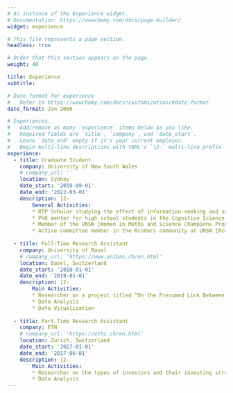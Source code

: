 ```yaml
---
# An instance of the Experience widget.
# Documentation: https://wowchemy.com/docs/page-builder/
widget: experience

# This file represents a page section.
headless: true

# Order that this section appears on the page.
weight: 40

title: Experience
subtitle:

# Date format for experience
#   Refer to https://wowchemy.com/docs/customization/#date-format
date_format: Jan 2006

# Experiences.
#   Add/remove as many `experience` items below as you like.
#   Required fields are `title`, `company`, and `date_start`.
#   Leave `date_end` empty if it's your current employer.
#   Begin multi-line descriptions with YAML's `|2-` multi-line prefix.
experience:
  - title: Graduate Student
    company: University of New South Wales
    # company_url: ''
    location: Sydney
    date_start: '2019-09-01'
    date_end: '2022-03-01'
    description: |2-
        General Activities:
        * RTP Scholar studying the effect of information-seeking and social information in decision-making unde risk. 
        * PhD mentor for high school students in the Cognitive Science [SciX](https://www.unsw.edu.au/science/study-with-us/scix-school-extension-program) Program at UNSW
        * Member of the UNSW [Women in Maths and Science Champions Program ](https://www.unsw.edu.au/science/engage-with-us/unsw-women-maths-science-champions-program)
        * Active committee member in the Rcoders community at UNSW [Rcoders](https://unsw-coders.netlify.app)
        
  - title: Full-Time Research Assistant 
    company: University of Basel
    # company_url: 'https://www.unibas.ch/en.html'
    location: Basel, Switzerland 
    date_start: '2018-01-01'
    date_end: '2019-01-01'
    description: |2-
        Main Activities:
        * Researcher on a project titled “On the Presumed Link Between Cognitive Abilities and Risk-Preferences“
        * Data Analysis 
        * Data Visualization 
        
  - title: Part-Time Research Assistant 
    company: ETH
    # company_url: 'https://ethz.ch/en.html'
    location: Zurich, Switzerland 
    date_start: '2017-01-01'
    date_end: '2017-06-01'
    description: |2-
        Main Activities:
        * Researcher on the types of investors and their investing strategies 
        * Data Analysis 
---
```

